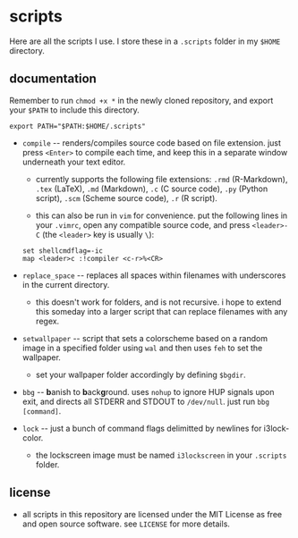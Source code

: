 # scripts

Here are all the scripts I use. I store these in a `.scripts` folder in my
`$HOME` directory.

## documentation

Remember to run `chmod +x *` in the newly cloned repository, and export your
`$PATH` to include this directory.

```
export PATH="$PATH:$HOME/.scripts"
```

* `compile` -- renders/compiles source code based on file extension. just press
  `<Enter>` to compile each time, and keep this in a separate window underneath
  your text editor.

	* currently supports the following file extensions: `.rmd` (R-Markdown),
	  `.tex` (LaTeX), `.md` (Markdown), `.c` (C source code), `.py` (Python
	  script), `.scm` (Scheme source code), `.r` (R script).

	* this can also be run in `vim` for convenience. put the following lines
	  in your `.vimrc`, open any compatible source code, and press
	  `<leader>-C` (the `<leader>` key is usually `\`):

	```
	set shellcmdflag=-ic
	map <leader>c :!compiler <c-r>%<CR>
	```

* `replace_space` -- replaces all spaces within filenames with underscores in
  the current directory.
	
	* this doesn't work for folders, and is not recursive. i hope to extend
	  this someday into a larger script that can replace filenames with any
	  regex.

* `setwallpaper` -- script that sets a colorscheme based on a random image in a
  specified folder using `wal` and then uses `feh` to set the wallpaper.

	* set your wallpaper folder accordingly by defining `$bgdir`.

* `bbg` -- **b**anish to **b**ack**g**round. uses `nohup` to ignore HUP
  signals upon exit, and directs all STDERR and STDOUT to `/dev/null`. just
  run `bbg [command]`.

* `lock` -- just a bunch of command flags delimitted by newlines for
  i3lock-color.
	
	* the lockscreen image must be named `i3lockscreen` in your `.scripts`
	  folder.

## license

* all scripts in this repository are licensed under the MIT License as free and
  open source software. see `LICENSE` for more details.

